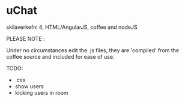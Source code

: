 uChat
=====

skilaverkefni 4, HTML/AngularJS, coffee and nodeJS

PLEASE NOTE :

Under no circumstances edit the .js files, they are 'compiled' from the coffee source and included for ease of use.


TODO:

 * .css
 * show users
 * kicking users in room
